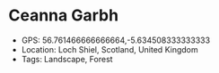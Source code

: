 # Ceanna Garbh

- GPS: 56.761466666666664,-5.634508333333333
- Location: Loch Shiel, Scotland, United Kingdom
- Tags: Landscape, Forest
